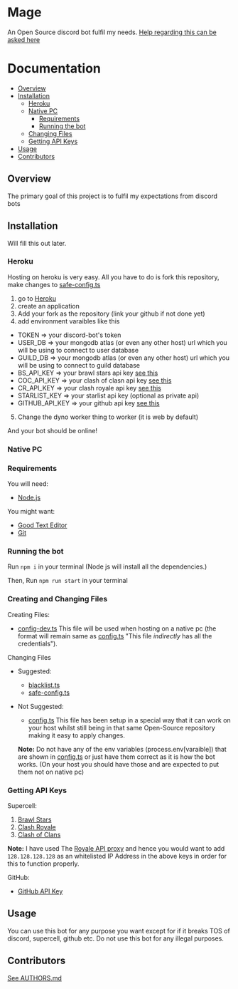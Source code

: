 # Mage

An Open Source discord bot fulfil my needs.
[Help regarding this can be asked here](https://dsc.gg/dhruvin)

# Documentation

-   [Overview](#overview)
-   [Installation](#installation)
    -   [Heroku](#heroku)
    -   [Native PC](#native-pc)
        -   [Requirements](#requirements)
        -   [Running the bot](#running-the-bot)
    -   [Changing Files](#creating-and-changing-files)
    -   [Getting API Keys](#getting-api-keys)
-   [Usage](#usage)
-   [Contributors](#contributors)

## Overview

The primary goal of this project is to fulfil my expectations from discord bots

## Installation

Will fill this out later.

### Heroku

Hosting on heroku is very easy. All you have to do is fork this repository, make changes to [safe-config.ts](Bot/Data/safe-config.ts 'Change these values to fit your needs.')

1. go to [Heroku](https://heroku.com 'Go to Heroku')
2. create an application
3. Add your fork as the repository (link your github if not done yet)
4. add environment varaibles like this

-   TOKEN => your discord-bot's token
-   USER_DB => your mongodb atlas (or even any other host) url which you will be using to connect to user database
-   GUILD_DB => your mongodb atlas (or even any other host) url which you will be using to connect to guild database
-   BS_API_KEY => your brawl stars api key [see this](#getting-api-keys)
-   COC_API_KEY => your clash of clasn api key [see this](#getting-api-keys)
-   CR_API_KEY => your clash royale api key [see this](#getting-api-keys)
-   STARLIST_KEY => your starlist api key (optional as private api)
-   GITHUB_API_KEY => your github api key [see this](#getting-api-keys)

5. Change the dyno worker thing to worker (it is web by default)

And your bot should be online!

### Native PC

### Requirements

You will need:

-   [Node.js](https://nodejs 'Node JS')

You might want:

-   [Good Text Editor](https://code.visualstudio.com 'Suggested: Visual Studio Code')
-   [Git](https://git.com)

### Running the bot

Run `npm i` in your terminal (Node js will install all the dependencies.)

Then,
Run `npm run start` in your terminal

### Creating and Changing Files

Creating Files:

-   [config-dev.ts](Bot/Data/config-dev.ts 'The file with all the credentials.') This file will be used when hosting on a native pc (the format will remain same as [config.ts](Bot/Data/config.ts) "This file _indirectly_ has all the credentials").

Changing Files

-   Suggested:

    -   [blacklist.ts](Bot/Data/blacklist.ts 'The file with blacklisted users.')
    -   [safe-config.ts](Bot/Data/safe-config.ts 'This file has non-confidential data')

-   Not Suggested:

    -   [config.ts](Bot/Data/config.ts 'configuration file') This file has been setup in a special way that it can work on your host whilst still being in that same Open-Source repository making it easy to apply changes.

    **Note:** Do not have any of the env variables (process.env[varaible]) that are shown in [config.ts](Bot/Data/config.ts) or just have them correct as it is how the bot works. (On your host you should have those and are expected to put them not on native pc)

### Getting API Keys

Supercell:

1. [Brawl Stars](https://developer.brawlstars.com/ 'Official Brawl Stars API')
2. [Clash Royale](https://developer.clashroyale.com/ 'Official Royale API')
3. [Clash of Clans](https://developer.clashofclans.com/ 'Official Clash of Clans API')

**Note:** I have used The [Royale API proxy](https://docs.royaleapi.com/#/proxy) and hence you would want to add `128.128.128.128` as an whitelisted IP Address in the above keys in order for this to function properly.

GitHub:

-   [GitHub API Key](https://developer.github.com)

## Usage

You can use this bot for any purpose you want except for if it breaks TOS of discord, supercell, github etc.
Do not use this bot for any illegal purposes.

## Contributors

[See AUTHORS.md](AUTHORS.md)
